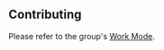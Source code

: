## Contributing

Please refer to the group's [Work Mode](https://www.w3.org/wiki/Second_Screen/Work_Mode).